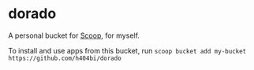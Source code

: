 dorado
============

A personal bucket for [Scoop](http://scoop.sh), for myself.

To install and use apps from this bucket, run
    `scoop bucket add my-bucket https://github.com/h404bi/dorado`